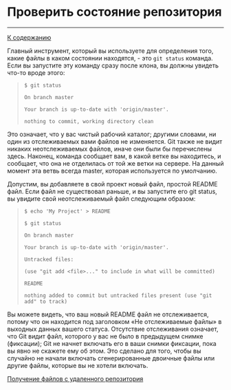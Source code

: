 # Проверить состояние репозитория
---

[К cодержанию](Содержание.md)

Главный инструмент, который вы используете для определения того, какие файлы в каком состоянии находятся, - это `git status` команда. Если вы запустите эту команду сразу после клона, вы должны увидеть что-то вроде этого:
>
> `$ git status`
>
> `On branch master`
>
> `Your branch is up-to-date with 'origin/master'.`
>
> `nothing to commit, working directory clean`

Это означает, что у вас чистый рабочий каталог; другими словами, ни один из отслеживаемых вами файлов не изменяется. Git также не видит никаких неотслеживаемых файлов, иначе они были бы перечислены здесь. Наконец, команда сообщает вам, в какой ветке вы находитесь, и сообщает, что она не отделилась от той же ветки на сервере. На данный момент эта ветвь всегда master, которая используется по умолчанию.

Допустим, вы добавляете в свой проект новый файл, простой README файл. Если файл не существовал раньше, и вы запустите его git status, вы увидите свой неотслеживаемый файл следующим образом:
>
>`$ echo 'My Project' > README`
>
> `$ git status`
>
> `On branch master`
>
> `Your branch is up-to-date with 'origin/master'.`
>
> `Untracked files:`
>
>  `(use "git add <file>..." to include in what will be committed)`
>
>   `README`
>
> `nothing added to commit but untracked files present (use "git add" to track)`

Вы можете видеть, что ваш новый README файл не отслеживается, потому что он находится под заголовком «Не отслеживаемые файлы» в выходных данных вашего статуса. Отсутствие отслеживания означает, что Git видит файл, которого у вас не было в предыдущем снимке (фиксации); Git не начнет включать его в ваши снимки фиксации, пока вы явно не скажете ему об этом. Это сделано для того, чтобы вы случайно не начали включать сгенерированные двоичные файлы или другие файлы, которые вы не хотели включать.

[Получение файлов с удаленного репозитория](gitpull.md)
